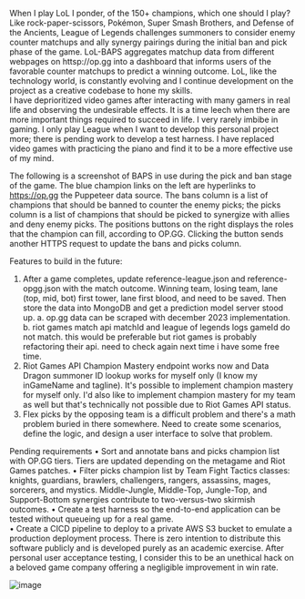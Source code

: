 When I play LoL I ponder, of the 150+ champions, which one should I play?  Like rock-paper-scissors, Pokémon, Super Smash Brothers, and Defense of the Ancients, League of Legends challenges summoners to consider enemy counter matchups and ally synergy pairings during the initial ban and pick phase of the game.  LoL-BAPS aggregates matchup data from different webpages on httsp://op.gg into a dashboard that informs users of the favorable counter matchups to predict a winning outcome.  LoL, like the technology world, is constantly evolving and I continue development on the project as a creative codebase to hone my skills.  
I have deprioritized video games after interacting with many gamers in real life and observing the undesirable effects.  It is a time leech when there are more important things required to succeed in life.  I very rarely imbibe in gaming. I only play League when I want to develop this personal project more; there is pending work to develop a test harness.   I have replaced video games with practicing the piano and find it to be a more effective use of my mind.

The following is a screenshot of BAPS in use during the pick and ban stage of the game.  The blue champion links on the left are hyperlinks to https://op.gg the Puppeteer data source.  The bans column is a list of champions that should be banned to counter the enemy picks; the picks column is a list of champions that should be picked to synergize with allies and deny enemy picks.  The positions buttons on the right displays the roles that the champion can fill, according to OP.GG.  Clicking the button sends another HTTPS request to update the bans and picks column.

Features to build in the future:
1. After a game completes, update reference-league.json and reference-opgg.json with the match outcome.  Winning team, losing team, lane (top, mid, bot) first tower, lane first blood, and need to be saved. Then store the data into MongoDB and get a prediction model server stood up.
    a. op.gg data can be scraped with december 2023 implementation.
    b. riot games match api matchId and league of legends logs gameId do not match.  this would be preferable but riot games is probably refactoring their api.  need to check again next time i have some free time.
2. Riot Games API Champion Mastery endpoint works now and Data Dragon summoner ID lookup works for myself only (I know my inGameName and tagline).  It's possible to implement champion mastery for myself only.  I'd also like to implement champion mastery for my team as well but that's technically not possible due to Riot Games API status.  
3. Flex picks by the opposing team is a difficult problem and there's a math problem buried in there somewhere.  Need to create some scenarios, define the logic, and design a user interface to solve that problem.

Pending requirements
•	Sort and annotate bans and picks champion list with OP.GG tiers.  Tiers are updated depending on the metagame and Riot Games patches.
•	Filter picks champion list by Team Fight Tactics classes: knights, guardians, brawlers, challengers, rangers, assassins, mages, sorcerers, and mystics.  Middle-Jungle, Middle-Top, Jungle-Top, and Support-Bottom synergies contribute to two-versus-two skirmish outcomes.
•	Create a test harness so the end-to-end application can be tested without queueing up for a real game.  
•	Create a CICD pipeline to deploy to a private AWS S3 bucket to emulate a production deployment process.  There is zero intention to distribute this software publicly and is developed purely as an academic exercise.  After personal user acceptance testing, I consider this to be an unethical hack on a beloved game company offering a negligible improvement in win rate.

![image](https://github.com/ScoutingProbe/LoL-BAPS-Server/assets/6277124/4c678b68-6e97-40df-9509-b1b4160cb523)
